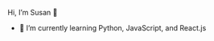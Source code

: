 Hi, I’m Susan 👋
- 🌱 I’m currently learning Python, JavaScript, and React.js

<!---
susannmwu/susannmwu is a ✨ special ✨ repository because its `README.md` (this file) appears on your GitHub profile.
You can click the Preview link to take a look at your changes.
--->
